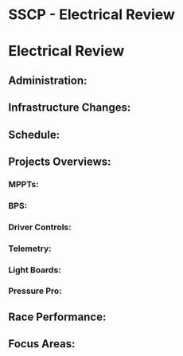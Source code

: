 # SSCP - Electrical Review

# Electrical Review

## Administration:

[](#h.5gv7uplb9m3z)

## Infrastructure Changes:

[](#h.qt2zoslu31ba)

## Schedule:

[](#h.lt5tpfgq97s0)

## Projects Overviews:

[](#h.2dpqy1dhjqe7)

### MPPTs:

[](#h.uu8k76277wa0)

### BPS:

[](#h.r4qkuqnqqgcv)

### Driver Controls:

[](#h.e2pcp4cmgz8s)

### Telemetry:

[](#h.ncw45rkzpeyb)

### Light Boards:

[](#h.mxkeh3vsj8fm)

### Pressure Pro:

[](#h.fkq5zuph8vsg)

## Race Performance:

[](#h.fheg5825ggkz)

## Focus Areas:

[](#h.c9qhll7p1a8b)

